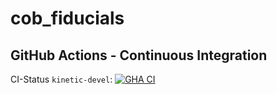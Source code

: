 cob_fiducials
===========

## GitHub Actions - Continuous Integration

CI-Status ```kinetic-devel```: [![GHA CI](https://github.com/4am-robotics/cob_fiducials/actions/workflows/main.yml/badge.svg?branch=kinetic-devel)](https://github.com/4am-robotics/cob_fiducials/actions/workflows/main.yml?query=branch%3Akinetic-devel)
